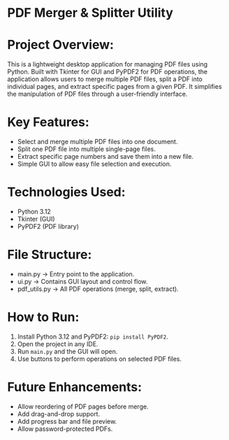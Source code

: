 # PDF Merger & Splitter Utility

# Project Overview:

This is a lightweight desktop application for managing PDF files using Python. Built with Tkinter for GUI and PyPDF2 for PDF operations, the application allows users to merge multiple PDF files, split a PDF into individual pages, and extract specific pages from a given PDF. It simplifies the manipulation of PDF files through a user-friendly interface.

#  Key Features:

- Select and merge multiple PDF files into one document.
- Split one PDF file into multiple single-page files.
- Extract specific page numbers and save them into a new file.
- Simple GUI to allow easy file selection and execution.

# Technologies Used:

- Python 3.12
- Tkinter (GUI)
- PyPDF2 (PDF library)

# File Structure:

- main.py        → Entry point to the application.
- ui.py          → Contains GUI layout and control flow.
- pdf_utils.py   → All PDF operations (merge, split, extract).

# How to Run:

1. Install Python 3.12 and PyPDF2: `pip install PyPDF2`.
2. Open the project in any IDE.
3. Run `main.py` and the GUI will open.
4. Use buttons to perform operations on selected PDF files.

# Future Enhancements:

- Allow reordering of PDF pages before merge.
- Add drag-and-drop support.
- Add progress bar and file preview.
- Allow password-protected PDFs.
